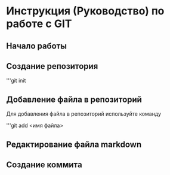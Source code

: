 # Инструкция (Руководство) по работе с GIT

## Начало работы

## Создание репозитория

'''git init

## Добавление файла в репозиторий

Для добавления файла в репозиторий используйте команду

'''git add <имя файла>

## Редактирование файла markdown

## Создание коммита